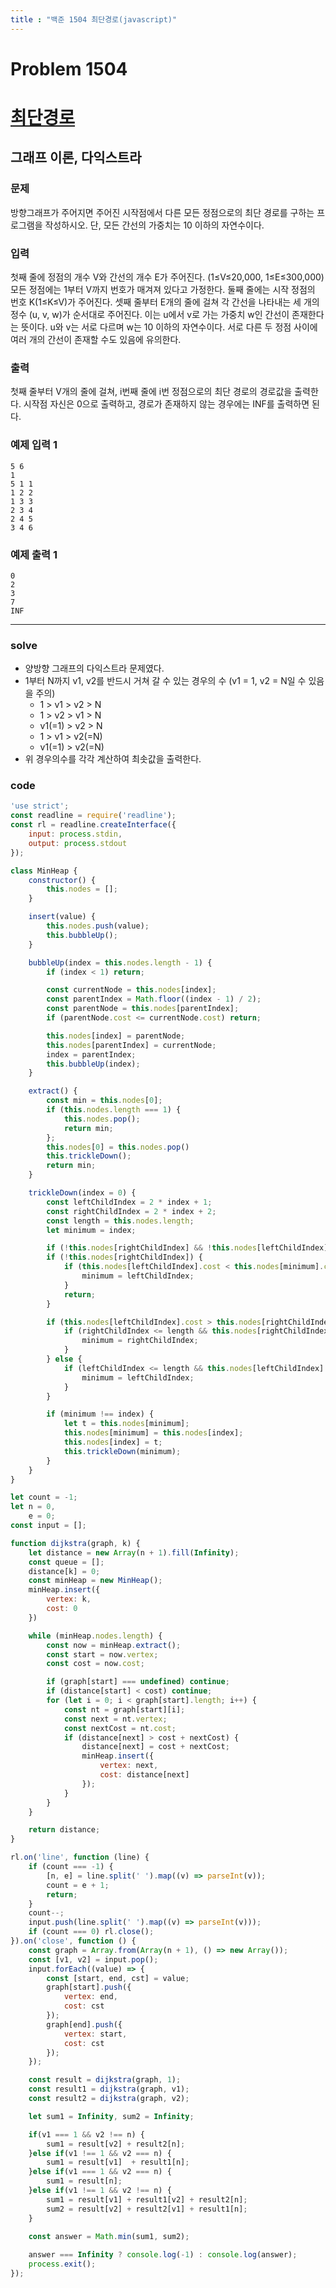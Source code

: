 ```yaml
---
title : "백준 1504 최단경로(javascript)"
---
```

# Problem 1504

# [최단경로](https://www.acmicpc.net/problem/1504)

## 그래프 이론, 다익스트라

### 문제

방향그래프가 주어지면 주어진 시작점에서 다른 모든 정점으로의 최단 경로를 구하는 프로그램을 작성하시오. 단, 모든 간선의 가중치는 10 이하의 자연수이다.

### 입력

첫째 줄에 정점의 개수 V와 간선의 개수 E가 주어진다. (1≤V≤20,000, 1≤E≤300,000) 모든 정점에는 1부터 V까지 번호가 매겨져 있다고 가정한다. 둘째 줄에는 시작 정점의 번호 K(1≤K≤V)가 주어진다. 셋째 줄부터 E개의 줄에 걸쳐 각 간선을 나타내는 세 개의 정수 (u, v, w)가 순서대로 주어진다. 이는 u에서 v로 가는 가중치 w인 간선이 존재한다는 뜻이다. u와 v는 서로 다르며 w는 10 이하의 자연수이다. 서로 다른 두 정점 사이에 여러 개의 간선이 존재할 수도 있음에 유의한다.

### 출력

첫째 줄부터 V개의 줄에 걸쳐, i번째 줄에 i번 정점으로의 최단 경로의 경로값을 출력한다. 시작점 자신은 0으로 출력하고, 경로가 존재하지 않는 경우에는 INF를 출력하면 된다.

### 예제 입력 1
```
5 6
1
5 1 1
1 2 2
1 3 3
2 3 4
2 4 5
3 4 6
```
### 예제 출력 1
```
0
2
3
7
INF
```
---
### solve
- 양방향 그래프의 다익스트라 문제였다.
- 1부터 N까지 v1, v2를 반드시 거쳐 갈 수 있는 경우의 수 (v1 = 1, v2 = N일 수 있음을 주의)
    - 1 > v1 > v2 > N
    - 1 > v2 > v1 > N
    - v1(=1) > v2 > N
    - 1 > v1 > v2(=N)
    - v1(=1) > v2(=N)
- 위 경우의수를 각각 계산하여 최솟값을 출력한다.

###  code
```javascript
'use strict';
const readline = require('readline');
const rl = readline.createInterface({
    input: process.stdin,
    output: process.stdout
});

class MinHeap {
    constructor() {
        this.nodes = [];
    }

    insert(value) {
        this.nodes.push(value);
        this.bubbleUp();
    }

    bubbleUp(index = this.nodes.length - 1) {
        if (index < 1) return;

        const currentNode = this.nodes[index];
        const parentIndex = Math.floor((index - 1) / 2);
        const parentNode = this.nodes[parentIndex];
        if (parentNode.cost <= currentNode.cost) return;

        this.nodes[index] = parentNode;
        this.nodes[parentIndex] = currentNode;
        index = parentIndex;
        this.bubbleUp(index);
    }

    extract() {
        const min = this.nodes[0];
        if (this.nodes.length === 1) {
            this.nodes.pop();
            return min;
        };
        this.nodes[0] = this.nodes.pop()
        this.trickleDown();
        return min;
    }

    trickleDown(index = 0) {
        const leftChildIndex = 2 * index + 1;
        const rightChildIndex = 2 * index + 2;
        const length = this.nodes.length;
        let minimum = index;

        if (!this.nodes[rightChildIndex] && !this.nodes[leftChildIndex]) return;
        if (!this.nodes[rightChildIndex]) {
            if (this.nodes[leftChildIndex].cost < this.nodes[minimum].cost) {
                minimum = leftChildIndex;
            }
            return;
        }

        if (this.nodes[leftChildIndex].cost > this.nodes[rightChildIndex].cost) {
            if (rightChildIndex <= length && this.nodes[rightChildIndex].cost < this.nodes[minimum].cost) {
                minimum = rightChildIndex;
            }
        } else {
            if (leftChildIndex <= length && this.nodes[leftChildIndex].cost < this.nodes[minimum].cost) {
                minimum = leftChildIndex;
            }
        }

        if (minimum !== index) {
            let t = this.nodes[minimum];
            this.nodes[minimum] = this.nodes[index];
            this.nodes[index] = t;
            this.trickleDown(minimum);
        }
    }
}

let count = -1;
let n = 0,
    e = 0;
const input = [];

function dijkstra(graph, k) {
    let distance = new Array(n + 1).fill(Infinity);
    const queue = [];
    distance[k] = 0;
    const minHeap = new MinHeap();
    minHeap.insert({
        vertex: k,
        cost: 0
    })

    while (minHeap.nodes.length) {
        const now = minHeap.extract();
        const start = now.vertex;
        const cost = now.cost;

        if (graph[start] === undefined) continue;
        if (distance[start] < cost) continue;
        for (let i = 0; i < graph[start].length; i++) {
            const nt = graph[start][i];
            const next = nt.vertex;
            const nextCost = nt.cost;
            if (distance[next] > cost + nextCost) {
                distance[next] = cost + nextCost;
                minHeap.insert({
                    vertex: next,
                    cost: distance[next]
                });
            }
        }
    }

    return distance;
}

rl.on('line', function (line) {
    if (count === -1) {
        [n, e] = line.split(' ').map((v) => parseInt(v));
        count = e + 1;
        return;
    }
    count--;
    input.push(line.split(' ').map((v) => parseInt(v)));
    if (count === 0) rl.close();
}).on('close', function () {
    const graph = Array.from(Array(n + 1), () => new Array());
    const [v1, v2] = input.pop();
    input.forEach((value) => {
        const [start, end, cst] = value;
        graph[start].push({
            vertex: end,
            cost: cst
        });
        graph[end].push({
            vertex: start,
            cost: cst
        });
    });

    const result = dijkstra(graph, 1);
    const result1 = dijkstra(graph, v1);
    const result2 = dijkstra(graph, v2);

    let sum1 = Infinity, sum2 = Infinity;

    if(v1 === 1 && v2 !== n) {
        sum1 = result[v2] + result2[n];
    }else if(v1 !== 1 && v2 === n) {
        sum1 = result[v1]  + result1[n];
    }else if(v1 === 1 && v2 === n) {
        sum1 = result[n];
    }else if(v1 !== 1 && v2 !== n) {
        sum1 = result[v1] + result1[v2] + result2[n];
        sum2 = result[v2] + result2[v1] + result1[n];
    }

    const answer = Math.min(sum1, sum2);
    
    answer === Infinity ? console.log(-1) : console.log(answer);
    process.exit();
});
```